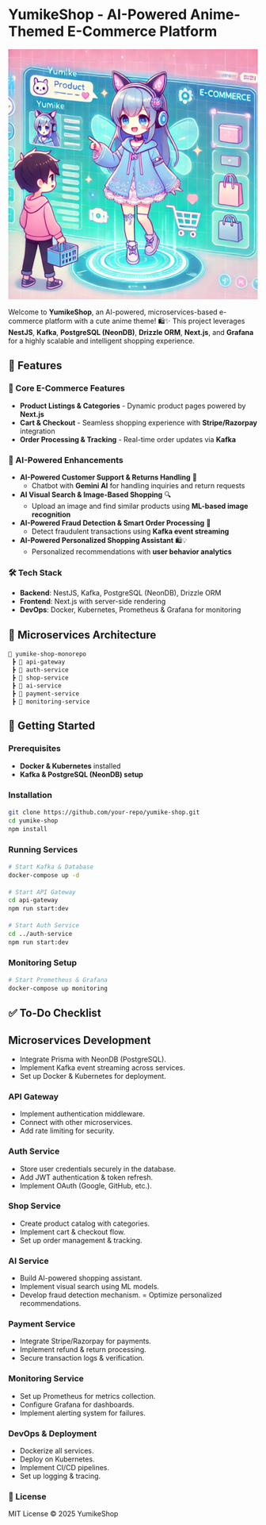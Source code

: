 # YumikeShop - AI-Powered Anime-Themed E-Commerce Platform

![YumikeShop](/assets/yumike.webp)


Welcome to **YumikeShop**, an AI-powered, microservices-based e-commerce platform with a cute anime theme! 🛍️✨ This project leverages **NestJS**, **Kafka**, **PostgreSQL (NeonDB)**, **Drizzle ORM**, **Next.js**, and **Grafana** for a highly scalable and intelligent shopping experience.

## 🌟 Features

### 🛒 Core E-Commerce Features

- **Product Listings & Categories** - Dynamic product pages powered by **Next.js**
- **Cart & Checkout** - Seamless shopping experience with **Stripe/Razorpay** integration
- **Order Processing & Tracking** - Real-time order updates via **Kafka**

### 🧠 AI-Powered Enhancements

- **AI-Powered Customer Support & Returns Handling** 🤖
  - Chatbot with **Gemini AI** for handling inquiries and return requests
- **AI Visual Search & Image-Based Shopping** 🔍
  - Upload an image and find similar products using **ML-based image recognition**
- **AI-Powered Fraud Detection & Smart Order Processing** 🚨
  - Detect fraudulent transactions using **Kafka event streaming**
- **AI-Powered Personalized Shopping Assistant** 🛍️💡
  - Personalized recommendations with **user behavior analytics**

### 🛠️ Tech Stack

- **Backend**: NestJS, Kafka, PostgreSQL (NeonDB), Drizzle ORM
- **Frontend**: Next.js with server-side rendering
- **DevOps**: Docker, Kubernetes, Prometheus & Grafana for monitoring

## 🎯 Microservices Architecture

```
📂 yumike-shop-monorepo
 ┣ 📂 api-gateway
 ┣ 📂 auth-service
 ┣ 📂 shop-service
 ┣ 📂 ai-service
 ┣ 📂 payment-service
 ┣ 📂 monitoring-service
```

## 🚀 Getting Started

### Prerequisites

- **Docker & Kubernetes** installed
- **Kafka & PostgreSQL (NeonDB) setup**

### Installation

```bash
git clone https://github.com/your-repo/yumike-shop.git
cd yumike-shop
npm install
```

### Running Services

```bash
# Start Kafka & Database
docker-compose up -d

# Start API Gateway
cd api-gateway
npm run start:dev

# Start Auth Service
cd ../auth-service
npm run start:dev
```

### Monitoring Setup

```bash
# Start Prometheus & Grafana
docker-compose up monitoring
```

## ✅ To-Do Checklist

## Microservices Development

- Integrate Prisma with NeonDB (PostgreSQL).
- Implement Kafka event streaming across services.
- Set up Docker & Kubernetes for deployment.

### API Gateway

- &#x20;Implement authentication middleware.
- Connect with other microservices.
- Add rate limiting for security.

### &#x20;Auth Service

- &#x20;Store user credentials securely in the database.
- Add JWT authentication & token refresh.
- Implement OAuth (Google, GitHub, etc.).

### Shop Service

- Create product catalog with categories.
- Implement cart & checkout flow.
- Set up order management & tracking.

### AI Service

- Build AI-powered shopping assistant.
- Implement visual search using ML models.
- Develop fraud detection mechanism.
= Optimize personalized recommendations.

### Payment Service

- Integrate Stripe/Razorpay for payments.
- Implement refund & return processing.
- Secure transaction logs & verification.

### Monitoring Service

- Set up Prometheus for metrics collection.
- Configure Grafana for dashboards.
- Implement alerting system for failures.

### DevOps & Deployment

- Dockerize all services.
- Deploy on Kubernetes.
- Implement CI/CD pipelines.
- Set up logging & tracing.

### 📜 License

MIT License © 2025 YumikeShop

